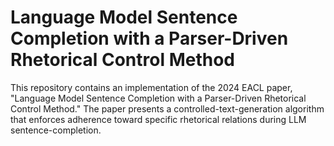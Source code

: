 # Language Model Sentence Completion with a Parser-Driven Rhetorical Control Method

This repository contains an implementation of the 2024 EACL paper, "Language Model Sentence Completion with a Parser-Driven Rhetorical Control Method."
The paper presents a controlled-text-generation algorithm that enforces adherence toward specific rhetorical relations during LLM sentence-completion.
